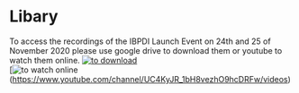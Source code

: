 # Libary
To access the recordings of the IBPDI Launch Event on 24th and 25 of November 2020 please use google drive to download them or youtube to watch them online.
[![to download](https://user-images.githubusercontent.com/74652518/101150857-1c352e00-3621-11eb-9dff-b3fdcd0bc8ba.jpeg)](https://drive.google.com/drive/folders/1ZPZvuyzOBBd3veI_2nw6ZyhWBRIE5QGF?usp=sharing)<br/>
[![to watch online](https://user-images.githubusercontent.com/74652518/101149862-c8761500-361f-11eb-8aac-e0d85b658095.png)(https://www.youtube.com/channel/UC4KyJR_1bH8vezhO9hcDRFw/videos)
